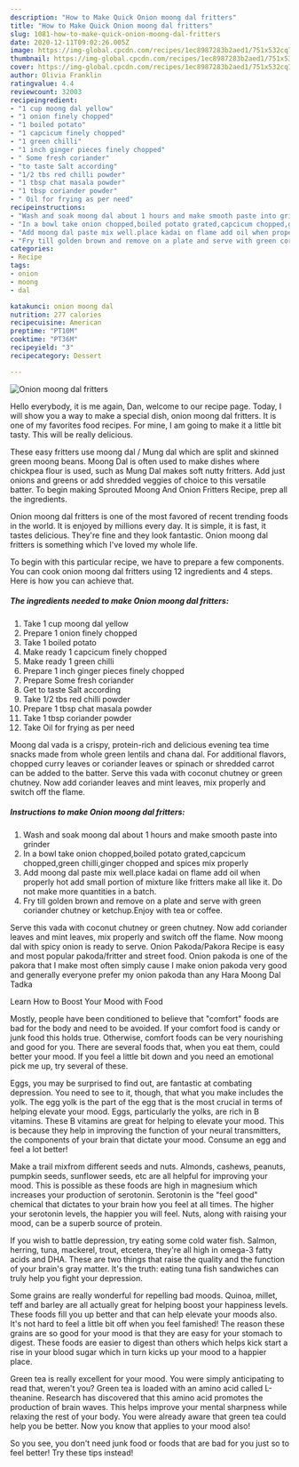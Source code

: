 ```yaml
---
description: "How to Make Quick Onion moong dal fritters"
title: "How to Make Quick Onion moong dal fritters"
slug: 1081-how-to-make-quick-onion-moong-dal-fritters
date: 2020-12-11T09:02:26.005Z
image: https://img-global.cpcdn.com/recipes/1ec8987283b2aed1/751x532cq70/onion-moong-dal-fritters-recipe-main-photo.jpg
thumbnail: https://img-global.cpcdn.com/recipes/1ec8987283b2aed1/751x532cq70/onion-moong-dal-fritters-recipe-main-photo.jpg
cover: https://img-global.cpcdn.com/recipes/1ec8987283b2aed1/751x532cq70/onion-moong-dal-fritters-recipe-main-photo.jpg
author: Olivia Franklin
ratingvalue: 4.4
reviewcount: 32003
recipeingredient:
- "1 cup moong dal yellow"
- "1 onion finely chopped"
- "1 boiled potato"
- "1 capcicum finely chopped"
- "1 green chilli"
- "1 inch ginger pieces finely chopped"
- " Some fresh coriander"
- "to taste Salt according"
- "1/2 tbs red chilli powder"
- "1 tbsp chat masala powder"
- "1 tbsp coriander powder"
- " Oil for frying as per need"
recipeinstructions:
- "Wash and soak moong dal about 1 hours and make smooth paste into grinder"
- "In a bowl take onion chopped,boiled potato grated,capcicum chopped,green chilli,ginger chopped and spices mix properly"
- "Add moong dal paste mix well.place kadai on flame add oil when properly hot add small portion of mixture like fritters make all like it. Do not make more quantities in a batch."
- "Fry till golden brown and remove on a plate and serve with green coriander chutney or ketchup.Enjoy with tea or coffee."
categories:
- Recipe
tags:
- onion
- moong
- dal

katakunci: onion moong dal 
nutrition: 277 calories
recipecuisine: American
preptime: "PT10M"
cooktime: "PT36M"
recipeyield: "3"
recipecategory: Dessert

---
```



![Onion moong dal fritters](https://img-global.cpcdn.com/recipes/1ec8987283b2aed1/751x532cq70/onion-moong-dal-fritters-recipe-main-photo.jpg)

Hello everybody, it is me again, Dan, welcome to our recipe page. Today, I will show you a way to make a special dish, onion moong dal fritters. It is one of my favorites food recipes. For mine, I am going to make it a little bit tasty. This will be really delicious.

These easy fritters use moong dal / Mung dal which are split and skinned green moong beans. Moong Dal is often used to make dishes where chickpea flour is used, such as Mung Dal makes soft nutty fritters. Add just onions and greens or add shredded veggies of choice to this versatile batter. To begin making Sprouted Moong And Onion Fritters Recipe, prep all the ingredients.

Onion moong dal fritters is one of the most favored of recent trending foods in the world. It is enjoyed by millions every day. It is simple, it is fast, it tastes delicious. They're fine and they look fantastic. Onion moong dal fritters is something which I've loved my whole life.


To begin with this particular recipe, we have to prepare a few components. You can cook onion moong dal fritters using 12 ingredients and 4 steps. Here is how you can achieve that.

<!--inarticleads1-->

##### The ingredients needed to make Onion moong dal fritters:

1. Take 1 cup moong dal yellow
1. Prepare 1 onion finely chopped
1. Take 1 boiled potato
1. Make ready 1 capcicum finely chopped
1. Make ready 1 green chilli
1. Prepare 1 inch ginger pieces finely chopped
1. Prepare  Some fresh coriander
1. Get to taste Salt according
1. Take 1/2 tbs red chilli powder
1. Prepare 1 tbsp chat masala powder
1. Take 1 tbsp coriander powder
1. Take  Oil for frying as per need


Moong dal vada is a crispy, protein-rich and delicious evening tea time snacks made from whole green lentils and chana dal. For additional flavors, chopped curry leaves or coriander leaves or spinach or shredded carrot can be added to the batter. Serve this vada with coconut chutney or green chutney. Now add coriander leaves and mint leaves, mix properly and switch off the flame. 

<!--inarticleads2-->

##### Instructions to make Onion moong dal fritters:

1. Wash and soak moong dal about 1 hours and make smooth paste into grinder
1. In a bowl take onion chopped,boiled potato grated,capcicum chopped,green chilli,ginger chopped and spices mix properly
1. Add moong dal paste mix well.place kadai on flame add oil when properly hot add small portion of mixture like fritters make all like it. Do not make more quantities in a batch.
1. Fry till golden brown and remove on a plate and serve with green coriander chutney or ketchup.Enjoy with tea or coffee.


Serve this vada with coconut chutney or green chutney. Now add coriander leaves and mint leaves, mix properly and switch off the flame. Now moong dal with spicy onion is ready to serve. Onion Pakoda/Pakora Recipe is easy and most popular pakoda/fritter and street food. Onion pakoda is one of the pakora that I make most often simply cause I make onion pakoda very good and generally everyone prefer my onion pakoda than any Hara Moong Dal Tadka 

Learn How to Boost Your Mood with Food


Mostly, people have been conditioned to believe that "comfort" foods are bad for the body and need to be avoided. If your comfort food is candy or junk food this holds true. Otherwise, comfort foods can be very nourishing and good for you. There are several foods that, when you eat them, could better your mood. If you feel a little bit down and you need an emotional pick me up, try several of these.

Eggs, you may be surprised to find out, are fantastic at combating depression. You need to see to it, though, that what you make includes the yolk. The egg yolk is the part of the egg that is the most crucial in terms of helping elevate your mood. Eggs, particularly the yolks, are rich in B vitamins. These B vitamins are great for helping to elevate your mood. This is because they help in improving the function of your neural transmitters, the components of your brain that dictate your mood. Consume an egg and feel a lot better!

Make a trail mixfrom different seeds and nuts. Almonds, cashews, peanuts, pumpkin seeds, sunflower seeds, etc are all helpful for improving your mood. This is possible as these foods are high in magnesium which increases your production of serotonin. Serotonin is the "feel good" chemical that dictates to your brain how you feel at all times. The higher your serotonin levels, the happier you will feel. Nuts, along with raising your mood, can be a superb source of protein.

If you wish to battle depression, try eating some cold water fish. Salmon, herring, tuna, mackerel, trout, etcetera, they're all high in omega-3 fatty acids and DHA. These are two things that raise the quality and the function of your brain's gray matter. It's the truth: eating tuna fish sandwiches can truly help you fight your depression. 

Some grains are really wonderful for repelling bad moods. Quinoa, millet, teff and barley are all actually great for helping boost your happiness levels. These foods fill you up better and that can help elevate your moods also. It's not hard to feel a little bit off when you feel famished! The reason these grains are so good for your mood is that they are easy for your stomach to digest. These foods are easier to digest than others which helps kick start a rise in your blood sugar which in turn kicks up your mood to a happier place.

Green tea is really excellent for your mood. You were simply anticipating to read that, weren't you? Green tea is loaded with an amino acid called L-theanine. Research has discovered that this amino acid promotes the production of brain waves. This helps improve your mental sharpness while relaxing the rest of your body. You were already aware that green tea could help you be better. Now you know that applies to your mood also!

So you see, you don't need junk food or foods that are bad for you just so to feel better! Try  these tips  instead!

